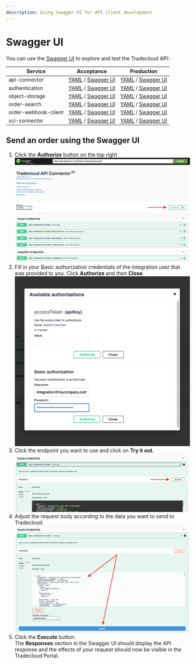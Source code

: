 ```yaml
---
description: Using Swagger UI for API client development
---
```


# Swagger UI

You can use the [Swagger UI](https://swagger.io/tools/swagger-ui/) to explore and test the Tradecloud API:

| Service | Acceptance | Production |
|---|---|---|
| api-connector | [YAML](https://api.accp.tradecloud1.com/v2/api-connector/specs.yaml) / [Swagger UI](https://swagger-ui.accp.tradecloud1.com/?url=https://api.accp.tradecloud1.com/v2/api-connector/specs.yaml) | [YAML](https://api.tradecloud1.com/v2/api-connector/specs.yaml) / [Swagger UI](https://swagger-ui.prod.tradecloud1.com/?url=https://api.tradecloud1.com/v2/api-connector/specs.yaml) |
| authentication | [YAML](https://api.accp.tradecloud1.com/v2/authentication/specs.yaml) / [Swagger UI](https://swagger-ui.accp.tradecloud1.com/?url=https://api.accp.tradecloud1.com/v2/authentication/specs.yaml) | [YAML](https://api.tradecloud1.com/v2/authentication/specs.yaml) / [Swagger UI](https://swagger-ui.prod.tradecloud1.com/?url=https://api.tradecloud1.com/v2/authentication/specs.yaml) |
| object-storage | [YAML](https://api.accp.tradecloud1.com/v2/object-storage/specs.yaml) / [Swagger UI](https://swagger-ui.accp.tradecloud1.com/?url=https://api.accp.tradecloud1.com/v2/object-storage/specs.yaml) | [YAML](https://api.tradecloud1.com/v2/object-storage/specs.yaml) / [Swagger UI](https://swagger-ui.prod.tradecloud1.com/?url=https://api.tradecloud1.com/v2/object-storage/specs.yaml) |
| order-search | [YAML](https://api.accp.tradecloud1.com/v2/order-search/specs.yaml) / [Swagger UI](https://swagger-ui.accp.tradecloud1.com/?url=https://api.accp.tradecloud1.com/v2/order-search/specs.yaml) | [YAML](https://api.tradecloud1.com/v2/order-search/specs.yaml) / [Swagger UI](https://swagger-ui.prod.tradecloud1.com/?url=https://api.tradecloud1.com/v2/order-search/specs.yaml) |
| order-webhook-client | [YAML](https://api.accp.tradecloud1.com/v2/order-webhook-client/specs.yaml) / [Swagger UI](https://swagger-ui.accp.tradecloud1.com/?url=https://api.accp.tradecloud1.com/v2/order-webhook-client/specs.yaml) | [YAML](https://api.tradecloud1.com/v2/order-webhook-client/specs.yaml) / [Swagger UI](https://swagger-ui.prod.tradecloud1.com/?url=https://api.tradecloud1.com/v2/order-webhook-client/specs.yaml) |
| sci-connector | [YAML](https://api.accp.tradecloud1.com/v2/sci-connector/specs.yaml) / [Swagger UI](https://swagger-ui.accp.tradecloud1.com/?url=https://api.accp.tradecloud1.com/v2/sci-connector/specs.yaml) | [YAML](https://api.tradecloud1.com/v2/sci-connector/specs.yaml) / [Swagger UI](https://swagger-ui.prod.tradecloud1.com/?url=https://api.tradecloud1.com/v2/sci-connector/specs.yaml) |


## Send an order using the Swagger UI

1. Click the **Authorize** button on the top right  
   ![](../../.gitbook/assets/swagger-ui/step1.png)
2. Fill in your Basic authorization credentials of the integration user that was provided to you. Click **Authorize** and then **Close**.  
   ![](../../.gitbook/assets/swagger-ui/step2.png)
3. Click the endpoint you want to use and click on **Try it out**.
   ![](../../.gitbook/assets/swagger-ui/step3.png)
4. Adjust the request body according to the data you want to send to Tradecloud.
   ![](../../.gitbook/assets/swagger-ui/step4.png)
5. Click the **Execute** button.  
   The **Responses** section in the Swagger UI should display the API response and the effects of your request should now be visible in the Tradecloud Portal.



